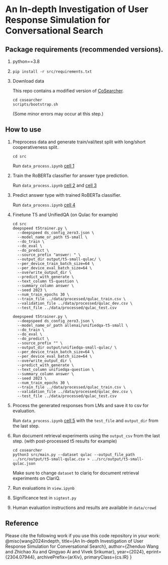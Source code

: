 # An In-depth Investigation of User Response Simulation for Conversational Search

## Package requirements (recommended versions).
1. python==3.8
2. `pip install -r src/requirements.txt`
3. Download data

   This repo contains a modified version of [CoSearcher](https://github.com/amzn/cosearcher). 
    ```
    cd cosearcher
    scripts/bootstrap.sh
    ```

    (Some minor errors may occur at this step.)


## How to use
1. Preprocess data and generate train/val/test split with long/short cooperativeness split.
   
    `cd src`
   
    Run `data_process.ipynb` [cell 1](https://github.com/zhenduow/UserSim/blob/main/src/data_process.ipynb)
    
3. Train the RoBERTa classifier for answer type prediction.
   
    Run `data_process.ipynb` [cell 2](https://github.com/zhenduow/UserSim/blob/main/src/data_process.ipynb) and [cell 3](https://github.com/zhenduow/UserSim/blob/main/src/data_process.ipynb)

5. Predict answer type with trained RoBERTa classifier.
    
    Run `data_process.ipynb` [cell 4](https://github.com/zhenduow/UserSim/blob/main/src/data_process.ipynb)
    
3. Finetune T5 and UnifiedQA (on Qulac for example) 
  
    ```
    cd src
    deepspeed t5trainer.py \
      --deepspeed ds_config_zero3.json \
      --model_name_or_path t5-small \
      --do_train \
      --do_eval \
      --do_predict \
      --source_prefix "answer: " \
      --output_dir output/t5-small-qulac/ \
      --per_device_train_batch_size=64 \
      --per_device_eval_batch_size=64 \
      --overwrite_output_dir \
      --predict_with_generate \
      --text_column t5-question \
      --summary_column answer \
      --seed 2023 \
      --num_train_epochs 30 \
      --train_file ../data/processed/qulac_train.csv \
      --validation_file ../data/processed/qulac_dev.csv \
      --test_file ../data/processed/qulac_test.csv 
    ```
    
    ```
    deepspeed t5trainer.py \
      --deepspeed ds_config_zero3.json \
      --model_name_or_path allenai/unifiedqa-t5-small \
      --do_train \
      --do_eval \
      --do_predict \
      --source_prefix "" \
      --output_dir output/unifiedqa-small-qulac/ \
      --per_device_train_batch_size=64 \
      --per_device_eval_batch_size=64 \
      --overwrite_output_dir \
      --predict_with_generate \
      --text_column unifiedqa-question \
      --summary_column answer \
      --seed 2023 \
      --num_train_epochs 30 \
      --train_file ../data/processed/qulac_train.csv \
      --validation_file ../data/processed/qulac_dev.csv \
      --test_file ../data/processed/qulac_test.csv 

    ```
4. Process the generated responses from LMs and save it to csv for evaluation.

   Run `data_process.ipynb` [cell 5](https://github.com/zhenduow/UserSim/blob/main/src/data_process.ipynb) with the `test_file` and `output_dir` from the last step.
3. Run document retrieval experiments using the `output_csv` from the last step. (with post-processed t5 results for example)

    ```
    cd cosearcher
    python3 src/main.py --dataset qulac --output_file_path ../src/output/t5-small-qulac.csv > ../src/output/t5-small-qulac.json
    ```
   Make sure to change `dataset` to clariq for document retrieval experiments on ClariQ.
    
5. Run evaluations in `view.ipynb`
6. Significance test in `sigtest.py`
7. Human evaluation instructions and results are available in `data/crowd`
    
## Reference

Please cite the following work if you use this code repository in your work:
@misc{wang2024indepth,
      title={An In-depth Investigation of User Response Simulation for Conversational Search}, 
      author={Zhenduo Wang and Zhichao Xu and Qingyao Ai and Vivek Srikumar},
      year={2024},
      eprint={2304.07944},
      archivePrefix={arXiv},
      primaryClass={cs.IR}
}
